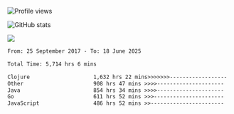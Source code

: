 ![Profile views](https://komarev.com/ghpvc/?username=liuchong)

![GitHub stats](https://github-readme-stats.vercel.app/api?username=liuchong&show_icons=true)

<img src="https://cr-skills-chart-widget.azurewebsites.net/api/api?username=liuchong&skills=Java,JavaScript,Python,Go,Rust,Zig&show-other-skills=true"/>

<!--START_SECTION:waka-->

```txt
From: 25 September 2017 - To: 18 June 2025

Total Time: 5,714 hrs 6 mins

Clojure                    1,632 hrs 22 mins>>>>>>>------------------   28.57 %
Other                      908 hrs 47 mins >>>>---------------------   15.90 %
Java                       854 hrs 34 mins >>>>---------------------   14.96 %
Go                         611 hrs 52 mins >>>----------------------   10.71 %
JavaScript                 486 hrs 52 mins >>-----------------------   08.52 %
```

<!--END_SECTION:waka-->

